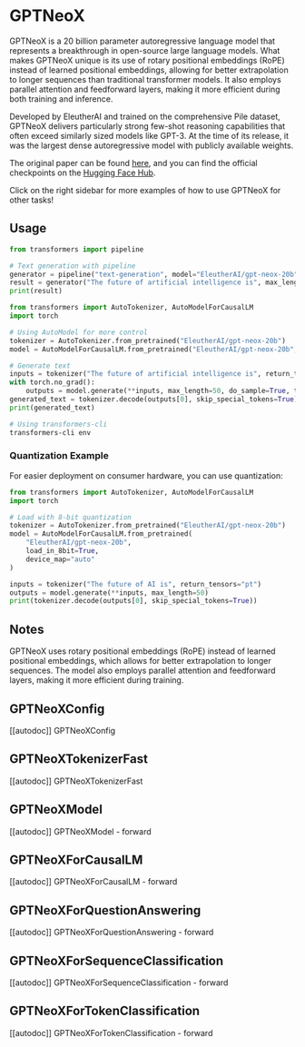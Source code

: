 <!--Copyright 2022 The HuggingFace Team. All rights reserved.

Licensed under the Apache License, Version 2.0 (the "License"); you may not use this file except in compliance with
the License. You may obtain a copy of the License at

http://www.apache.org/licenses/LICENSE-2.0

Unless required by applicable law or agreed to in writing, software distributed under the License is distributed on
an "AS IS" BASIS, WITHOUT WARRANTIES OR CONDITIONS OF ANY KIND, either express or implied. See the License for the
specific language governing permissions and limitations under the License.

⚠️ Note that this file is in Markdown but contain specific syntax for our doc-builder (similar to MDX) that may not be
rendered properly in your Markdown viewer.

-->

# GPTNeoX

GPTNeoX is a 20 billion parameter autoregressive language model that represents a breakthrough in open-source large language models. What makes GPTNeoX unique is its use of rotary positional embeddings (RoPE) instead of learned positional embeddings, allowing for better extrapolation to longer sequences than traditional transformer models. It also employs parallel attention and feedforward layers, making it more efficient during both training and inference.

Developed by EleutherAI and trained on the comprehensive Pile dataset, GPTNeoX delivers particularly strong few-shot reasoning capabilities that often exceed similarly sized models like GPT-3. At the time of its release, it was the largest dense autoregressive model with publicly available weights.

The original paper can be found [here](https://hf.co/papers/2204.06745), and you can find the official checkpoints on the [Hugging Face Hub](https://huggingface.co/EleutherAI/gpt-neox-20b).

<Tip>

Click on the right sidebar for more examples of how to use GPTNeoX for other tasks!

</Tip>

## Usage

```python
from transformers import pipeline

# Text generation with pipeline
generator = pipeline("text-generation", model="EleutherAI/gpt-neox-20b")
result = generator("The future of artificial intelligence is", max_length=50, num_return_sequences=1)
print(result)
```

```python
from transformers import AutoTokenizer, AutoModelForCausalLM
import torch

# Using AutoModel for more control
tokenizer = AutoTokenizer.from_pretrained("EleutherAI/gpt-neox-20b")
model = AutoModelForCausalLM.from_pretrained("EleutherAI/gpt-neox-20b", torch_dtype=torch.float16)

# Generate text
inputs = tokenizer("The future of artificial intelligence is", return_tensors="pt")
with torch.no_grad():
    outputs = model.generate(**inputs, max_length=50, do_sample=True, temperature=0.7)
generated_text = tokenizer.decode(outputs[0], skip_special_tokens=True)
print(generated_text)
```

```bash
# Using transformers-cli
transformers-cli env
```

### Quantization Example

For easier deployment on consumer hardware, you can use quantization:

```python
from transformers import AutoTokenizer, AutoModelForCausalLM
import torch

# Load with 8-bit quantization
tokenizer = AutoTokenizer.from_pretrained("EleutherAI/gpt-neox-20b")
model = AutoModelForCausalLM.from_pretrained(
    "EleutherAI/gpt-neox-20b",
    load_in_8bit=True,
    device_map="auto"
)

inputs = tokenizer("The future of AI is", return_tensors="pt")
outputs = model.generate(**inputs, max_length=50)
print(tokenizer.decode(outputs[0], skip_special_tokens=True))
```

## Notes

GPTNeoX uses rotary positional embeddings (RoPE) instead of learned positional embeddings, which allows for better extrapolation to longer sequences. The model also employs parallel attention and feedforward layers, making it more efficient during training.

## GPTNeoXConfig

[[autodoc]] GPTNeoXConfig

## GPTNeoXTokenizerFast

[[autodoc]] GPTNeoXTokenizerFast

## GPTNeoXModel

[[autodoc]] GPTNeoXModel
    - forward

## GPTNeoXForCausalLM

[[autodoc]] GPTNeoXForCausalLM
    - forward

## GPTNeoXForQuestionAnswering

[[autodoc]] GPTNeoXForQuestionAnswering
    - forward

## GPTNeoXForSequenceClassification

[[autodoc]] GPTNeoXForSequenceClassification
    - forward

## GPTNeoXForTokenClassification

[[autodoc]] GPTNeoXForTokenClassification
    - forward